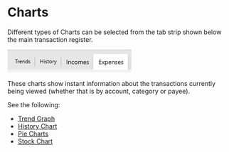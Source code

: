 
# Charts

Different types of Charts can be selected from the tab strip shown below the main transaction register.

![](../Images/Charts.png)

These charts show instant information about the transactions currently being viewed (whether that is by account, category or payee).

See the following:
* [Trend Graph](TrendGraph.md)
* [History Chart](HistoryChart.md)
* [Pie Charts](PieCharts.md)
* [Stock Chart](StockChart.md)


